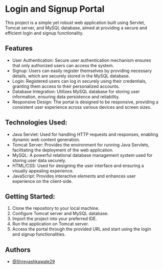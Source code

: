 
# Login and Signup Portal

This project is a simple yet robust web application built using Servlet, Tomcat server, and MySQL database, aimed at providing a secure and efficient login and signup functionality.


## Features

- User Authentication: Secure user authentication mechanism ensures that only authorized users can access the system.
- Signup: Users can easily register themselves by providing necessary details, which are securely stored in the MySQL database.
- Login: Registered users can log in securely using their credentials, granting them access to their personalized accounts.
- Database Integration: Utilizes MySQL database for storing user information, ensuring data persistence and reliability.
- Responsive Design: The portal is designed to be responsive, providing a consistent user experience across various devices and screen sizes.


## Technologies Used:

- Java Servlet: Used for handling HTTP requests and responses, enabling dynamic web content generation.
- Tomcat Server: Provides the environment for running Java Servlets, facilitating the deployment of the web application.
- MySQL: A powerful relational database management system used for storing user data securely.
- HTML/CSS: Used for designing the user interface and ensuring a visually appealing experience.
- JavaScript: Provides interactive elements and enhances user experience on the client-side.
## Getting Started:

1. Clone the repository to your local machine.
2. Configure Tomcat server and MySQL database.
3. Import the project into your preferred IDE.
4. Run the application on Tomcat server.
5. Access the portal through the provided URL and start using the login and signup functionalities.


## Authors

- [@Shreyashkawale29](https://www.github.com/Shreyashkawale29)


